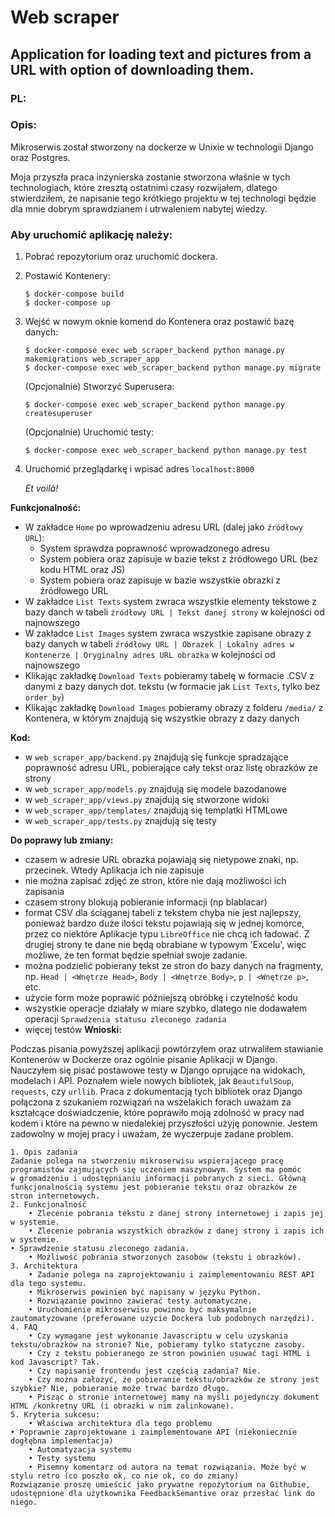 # Web scraper

## Application for loading text and pictures from a URL with option of downloading them.

### PL:
### Opis:

Mikroserwis został stworzony na dockerze w Unixie w technologii Django oraz Postgres.

Moja przyszła praca inżynierska zostanie stworzona właśnie w tych
technologiach, które zresztą ostatnimi czasy rozwijałem, dlatego
stwierdziłem, że napisanie tego krótkiego projektu w tej technologi
będzie dla mnie dobrym sprawdzianem i utrwaleniem nabytej wiedzy.

### Aby uruchomić aplikację należy:
1. Pobrać repozytorium oraz uruchomić dockera.
2. Postawić Kontenery:
    ```
    $ docker-compose build 
    $ docker-compose up
    ```
3. Wejść w nowym oknie komend do Kontenera oraz postawić bazę danych:
    ```
    $ docker-compose exec web_scraper_backend python manage.py makemigrations web_scraper_app
    $ docker-compose exec web_scraper_backend python manage.py migrate
    ```
    (Opcjonalnie) Stworzyć Superusera:
    ```
    $ docker-compose exec web_scraper_backend python manage.py createsuperuser
    ```
    (Opcjonalnie) Uruchomić testy:
    ```
    $ docker-compose exec web_scraper_backend python manage.py test
    ```
4. Uruchomić przeglądarkę i wpisać adres `localhost:8000`

    _Et voilà!_

**Funkcjonalność:**
- W zakładce `Home` po wprowadzeniu adresu URL (dalej jako `źródłowy URL`):
    * System sprawdza poprawność wprowadzonego adresu
    * System pobiera oraz zapisuje w bazie tekst z źródłowego URL (bez kodu HTML oraz JS)
    * System pobiera oraz zapisuje w bazie wszystkie obrazki z źródłowego URL
- W zakładce `List Texts` system zwraca wszystkie elementy tekstowe z bazy danch w tabeli `źródłowy URL | Tekst danej strony` w kolejności od najnowszego
- W zakładce `List Images` system zwraca wszystkie zapisane obrazy z bazy danych w tabeli `źródłowy URL | Obrazek | Lokalny adres w Kontenerze | Oryginalny adres URL obrazka` w kolejności od najnowszego
- Klikając zakładkę `Download Texts` pobieramy tabelę w formacie .CSV z danymi z bazy danych dot. tekstu (w formacie jak `List Texts`, tylko bez `order_by`)
- Klikając zakładkę `Download Images` pobieramy obrazy z folderu `/media/` z Kontenera, w którym znajdują się wszystkie obrazy z dazy danych
  
**Kod:**
- w `web_scraper_app/backend.py` znajdują się funkcje spradzające poprawność adresu URL, pobierające cały tekst oraz listę obrazków ze strony
- w `web_scraper_app/models.py` znajdują się modele bazodanowe
- w `web_scraper_app/views.py` znajdują się stworzone widoki
- w `web_scraper_app/templates/` znajdują się templatki HTMLowe
- w `web_scraper_app/tests.py` znajdują się testy
    
**Do poprawy lub zmiany:**
- czasem w adresie URL obrazka pojawiają się nietypowe znaki, np. przecinek. Wtedy Aplikacja ich nie zapisuje
- nie można zapisać zdjęć ze stron, które nie dają możliwości ich zapisania
- czasem strony blokują pobieranie informacji (np blablacar)
- format CSV dla ściąganej tabeli z tekstem chyba nie jest najlepszy, ponieważ bardzo duże ilości tekstu pojawiają się w jednej komórce, przez co niektóre Aplikacje typu `LibreOffice` nie chcą ich ładować.
Z drugiej strony te dane nie będą obrabiane w typowym 'Excelu', więc możliwe, że ten format będzie spełniał swoje zadanie.
- można podzielić pobierany tekst ze stron do bazy danych na fragmenty, np. `Head | <Wnętrze Head>`, `Body | <Wnętrze Body>`, `p | <Wnętrze p>`, etc.
- użycie form może poprawić późniejszą obróbkę i czytelność kodu
- wszystkie operacje działały w miare szybko, dlatego nie dodawałem operacji `Sprawdzenia statusu zleconego zadania` 
- więcej testów
**Wnioski:**

Podczas pisania powyższej aplikacji powtórzyłem oraz utrwaliłem stawianie Kontenerów w Dockerze oraz ogólnie pisanie Aplikacji w Django.
Nauczyłem się pisać postawowe testy w Django oprujące na widokach, modelach i API. Poznałem wiele nowych bibliotek, jak `BeautifulSoup`, `requests`, czy `urllib`. Praca z dokumentacją tych bibliotek oraz Django połączona z szukaniem
rozwiązań na wszelakich forach uważam za kształcące doświadczenie,
które poprawiło moją zdolność w pracy nad kodem i które na pewno w niedalekiej przyszłości użyję ponownie.
Jestem zadowolny w mojej pracy i uważam, że wyczerpuje zadane problem.

```
1. Opis zadania
Zadanie polega na stworzeniu mikroserwisu wspierającego pracę
programistów zajmujących się uczeniem maszynowym. System ma pomóc
w gromadzeniu i udostępnianiu informacji pobranych z sieci. Główną
funkcjonalnością systemu jest pobieranie tekstu oraz obrazków ze
stron internetowych. 
2. Funkcjonalność 
    • Zlecenie pobrania tekstu z danej strony internetowej i zapis jej w systemie. 
    • Zlecenie pobrania wszystkich obrazków z danej strony i zapis ich w systemie. 
• Sprawdzenie statusu zleconego zadania. 
    • Możliwość pobrania stworzonych zasobów (tekstu i obrazków). 
3. Architektura 
    • Zadanie polega na zaprojektowaniu i zaimplementowaniu REST API dla tego systemu. 
    • Mikroserwis powinien być napisany w języku Python. 
    • Rozwiązanie powinno zawierać testy automatyczne. 
    • Uruchomienie mikroserwisu powinno być maksymalnie zautomatyzowane (preferowane użycie Dockera lub podobnych narzędzi). 
4. FAQ 
    • Czy wymagane jest wykonanie Javascriptu w celu uzyskania tekstu/obrazków na stronie? Nie, pobieramy tylko statyczne zasoby. 
    • Czy z tekstu pobieranego ze stron powinien usuwać tagi HTML i kod Javascript? Tak. 
    • Czy napisanie frontendu jest częścią zadania? Nie. 
    • Czy można założyć, że pobieranie tekstu/obrazków ze strony jest szybkie? Nie, pobieranie może trwać bardzo długo. 
    • Pisząc o stronie internetowej mamy na myśli pojedynczy dokument HTML /konkretny URL (i obrazki w nim zalinkowane). 
5. Kryteria sukcesu: 
    • Właściwa architektura dla tego problemu 
• Poprawnie zaprojektowane i zaimplementowane API (niekoniecznie dogłębna implementacja) 
    • Automatyzacja systemu 
    • Testy systemu 
    • Pisemny komentarz od autora na temat rozwiązania. Może być w stylu retro (co poszło ok, co nie ok, co do zmiany) 
Rozwiązanie proszę umieścić jako prywatne repozytorium na Githubie, udostępnione dla użytkownika FeedbackSemantive oraz przesłać link do niego. 
```
